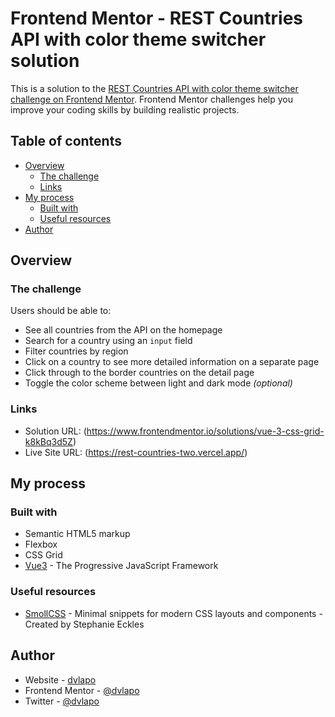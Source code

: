 # Frontend Mentor - REST Countries API with color theme switcher solution

This is a solution to the [REST Countries API with color theme switcher challenge on Frontend Mentor](https://www.frontendmentor.io/challenges/rest-countries-api-with-color-theme-switcher-5cacc469fec04111f7b848ca). Frontend Mentor challenges help you improve your coding skills by building realistic projects.

## Table of contents

-  [Overview](#overview)
   -  [The challenge](#the-challenge)
   -  [Links](#links)
-  [My process](#my-process)
   -  [Built with](#built-with)
   -  [Useful resources](#useful-resources)
-  [Author](#author)

## Overview

### The challenge

Users should be able to:

-  See all countries from the API on the homepage
-  Search for a country using an `input` field
-  Filter countries by region
-  Click on a country to see more detailed information on a separate page
-  Click through to the border countries on the detail page
-  Toggle the color scheme between light and dark mode _(optional)_

### Links

-  Solution URL: (https://www.frontendmentor.io/solutions/vue-3-css-grid-k8kBq3d5Z)
-  Live Site URL: (https://rest-countries-two.vercel.app/)

## My process

### Built with

-  Semantic HTML5 markup
-  Flexbox
-  CSS Grid
-  [Vue3](https://vuejs.org/) - The Progressive JavaScript Framework

### Useful resources

-  [SmollCSS](https://smolcss.dev/) - Minimal snippets for modern CSS layouts and components - Created by Stephanie Eckles

## Author

-  Website - [dvlapo](https://dvlapo.netlify.app)
-  Frontend Mentor - [@dvlapo](https://www.frontendmentor.io/profile/dvlapo)
-  Twitter - [@dvlapo](https://www.twitter.com/dvlapo)
